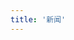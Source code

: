 ```yaml
---
title: '新闻'
---
```


<script setup lang="ts">
  import TheNews from "@/views/news/TheNews.vue"
</script>

<TheNews />
